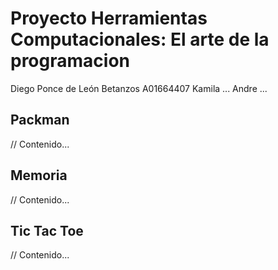 # Proyecto Herramientas Computacionales: El arte de la programacion

Diego Ponce de León Betanzos A01664407
Kamila ...
Andre ...

## Packman
// Contenido...

## Memoria
// Contenido...

## Tic Tac Toe
// Contenido...
